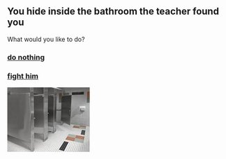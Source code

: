 ## You hide inside the bathroom the teacher found you
What would you like to do?
### [do nothing](../ending3/ending3.md)
### [fight him](../ending2/ending2.md)

![Alt text](image.png)

